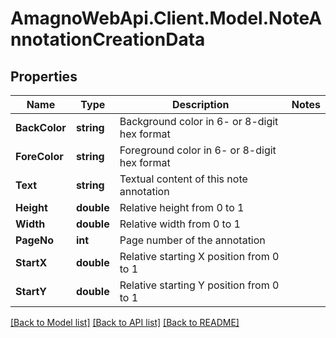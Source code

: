 
# AmagnoWebApi.Client.Model.NoteAnnotationCreationData

## Properties

Name | Type | Description | Notes
------------ | ------------- | ------------- | -------------
**BackColor** | **string** | Background color in 6- or 8-digit hex format | 
**ForeColor** | **string** | Foreground color in 6- or 8-digit hex format | 
**Text** | **string** | Textual content of this note annotation | 
**Height** | **double** | Relative height from 0 to 1 | 
**Width** | **double** | Relative width from 0 to 1 | 
**PageNo** | **int** | Page number of the annotation | 
**StartX** | **double** | Relative starting X position from 0 to 1 | 
**StartY** | **double** | Relative starting Y position from 0 to 1 | 

[[Back to Model list]](../README.md#documentation-for-models)
[[Back to API list]](../README.md#documentation-for-api-endpoints)
[[Back to README]](../README.md)

